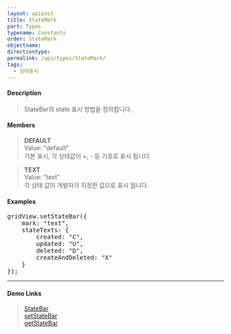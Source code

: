 ```yaml
---
layout: apipost
title: StateMark
part: Types
typename: Constants
order: StateMark
objectname: 
directiontype: 
permalink: /api/types/StateMark/
tags:
  - 상태표시
---
```


#### Description

> StateBar의 state 표시 방법을 정의합니다.

#### Members

> **DEFAULT**   
> Value: "default"   
> 기본 표시, 각 상태값이 +, - 등 기호로 표시 됩니다.   

> **TEXT**  
> Value: "text"   
> 각 상태 값이 개발자가 지정한 값으로 표시 됩니다.                                    
           
#### Examples

<pre class="prettyprint">
gridView.setStateBar({
    mark: "text",
    stateTexts: {
        created: "C",
        updated: "U",
        deleted: "D",
        createAndDeleted: "X"
    }
});
</pre>

---

#### Demo Links

> [StateBar](http://demo.realgrid.com/Demo/StateBar)  
> [setStateBar](/api/GridBase/setStateBar/)   
> [getStateBar](/api/GridBase/getStateBar/)              

